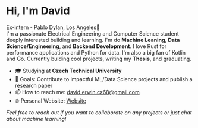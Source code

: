 # Hi, I'm David 

Ex-intern - Pablo Dylan, Los Angeles🌴   
I'm a passionate Electrical Engineering and Computer Science student deeply interested building and learning. I'm do **Machine Leaning**, **Data Science/Engineering**, and **Backend Development**. I love Rust for performance applications and Python for data. I'm also a big fan of Kotlin and Go. Currently bulding cool projects, writing my **Thesis**, and graduating.

- 🎓 Studying at **Czech Technical University**
- 🎯 Goals: Contribute to impactful ML/Data Science projects and publish a research paper
- 📫 How to reach me: [david.erwin.cz68@gmail.com](mailto:david.erwin.cz68@gmail.com)
- 🌐 Personal Website: [Website](https://dawi369.github.io/)

<!--
## 🚀 Skills and Tools

![Python](https://img.shields.io/badge/-Python-3776AB?logo=python&logoColor=white&style=flat)
![TensorFlow](https://img.shields.io/badge/-TensorFlow-FF6F00?logo=tensorflow&logoColor=white&style=flat)
![PyTorch](https://img.shields.io/badge/-PyTorch-EE4C2C?logo=pytorch&logoColor=white&style=flat)
![JAX](https://img.shields.io/badge/-JAX-0071C1?logo=jax&logoColor=white&style=flat)
![Pandas](https://img.shields.io/badge/-Pandas-150458?logo=pandas&logoColor=white&style=flat)
![NumPy](https://img.shields.io/badge/-NumPy-013243?logo=numpy&logoColor=white&style=flat)
![Scikit-Learn](https://img.shields.io/badge/-Scikit--Learn-F7931E?logo=scikit-learn&logoColor=white&style=flat)
![Matplotlib](https://img.shields.io/badge/-Matplotlib-11557C?logo=matplotlib&logoColor=white&style=flat)
![Git](https://img.shields.io/badge/-Git-F05032?logo=git&logoColor=white&style=flat)
![Docker](https://img.shields.io/badge/-Docker-2496ED?logo=docker&logoColor=white&style=flat)
![Rust](https://img.shields.io/badge/-Rust-000000?logo=rust&logoColor=white&style=flat)
![Mojo](https://img.shields.io/badge/-Mojo-FF4500?logo=mojo&logoColor=white&style=flat)
![Kotlin](https://img.shields.io/badge/-Kotlin-0095D5?logo=kotlin&logoColor=white&style=flat)
![C](https://img.shields.io/badge/-C-A8B9CC?logo=c&logoColor=white&style=flat)
![C++](https://img.shields.io/badge/-C++-00599C?logo=c%2B%2B&logoColor=white&style=flat)

<!-- ## 📊 GitHub Stats

![Your Name's GitHub Stats](https://github-readme-stats.vercel.app/api?username=dawi369&show_icons=true&theme=radical) -->

<!--
## 🌐 Connect with Me

[![LinkedIn](https://img.shields.io/badge/-LinkedIn-0A66C2?logo=linkedin&logoColor=white&style=flat)](https://linkedin.com/in/david-erwin-cz68)
[![X](https://img.shields.io/badge/-X-000000?logo=x&logoColor=white&style=flat)](https://x.com/0xmle)
[![Personal Website](https://img.shields.io/badge/-Website-000000?logo=About.me&logoColor=white&style=flat)](https://dawi369.github.io/)

<!-- ## 📚 Featured Projects

### [Project Name 1](https://github.com/yourusername/project1)
*A brief description of the project and its impact.*

### [Project Name 2](https://github.com/yourusername/project2)
*A brief description of the project and its unique features.*

### [Project Name 3](https://github.com/yourusername/project3)
*A brief description of the project and what you learned.*

## 🤖 Machine Learning Enthusiast

I enjoy experimenting with different machine learning models and staying updated with the latest research in the field. I'm particularly interested in:

- **Generative Adversarial Networks (GANs)**
- **Reinforcement Learning**
- **Explainable AI (XAI)** -->

<!--
## 🎯 Future Goals

- Contribute to open-source ML libraries
- Publish a research paper on **Deep learning for financial forecasting**
- Attend and present at tech conferences

--->

*Feel free to reach out if you want to collaborate on any projects or just chat about machine learning!*

